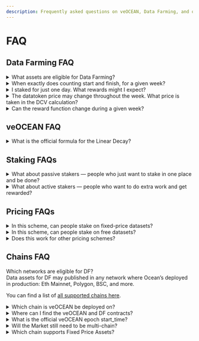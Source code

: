 ```yaml
---
description: Frequently asked questions on veOCEAN, Data Farming, and our incentive programs.
---
```

# FAQ

## Data Farming FAQ
<details>
<summary>What assets are eligible for Data Farming?</summary>

The data asset may be of any type — dataset (for static URIs), algorithm for Compute-to-Data, or any other Datatoken token-gated system. The data asset may be fixed price or free price. You can find more details in the [DF Background page](df-background.md#data-assets-that-qualify-for-df)
</details>

<details>
<summary>When exactly does counting start and finish, for a given week?</summary>

The counting starts at 12.01am on Thursday, and ends at 11.59pm on the following Wednesday.
</details>

<details>
<summary>I staked for just one day. What rewards might I expect?</summary>

At least 50 snapshots are randomly taken throughout the week. If you’ve staked just one day, and all else being equal, you should expect 1/7 the rewards compared to the full 7 days.
</details>

<details>
<summary>The datatoken price may change throughout the week. What price is taken in the DCV calculation?</summary>

The price is taken at the same time as each consume. E.g. if a data asset has three consumes, where price was 1 OCEAN when the first consume happened, and the price was 10 OCEAN when the other consumes happened, then the total DCV for the asset is 1 + 10 + 10 = 21.
</details>

<details>
<summary>Can the reward function change during a given week?</summary>

No. At the beginning of a new DF round (DF1, DF2, etc), rules are laid out, either implicitly if no change from previous round, or explicitly in a blog post if there are new rules. This is: reward function, bounds, etc. Then teams stake, buy data, consume, etc. And LPs are given DF rewards based on staking, DCV, etc at the end of the week. Overall cycle time is one week.

Caveat: it’s no at least in theory! Sometimes there may be tweaks if there is community consensus, or a bug.
</details>

## veOCEAN FAQ
<details>
<summary>What is the official formula for the Linear Decay?</summary>

The Linear Decay formula for veOCEAN can be expressed as follows in python.  
```python
FOUR_YEARS = 60 * 60 * 24 * 7 * 52

veOcean_balance = OCEAN_amount_locked * (your_unlock_timestamp — current_unix_timestamp ) / FOUR_YEARS
```

To learn more about systems driving veOCEAN and Data Farming, please [visit our df-py github repository](https://github.com/oceanprotocol/df-py).
</details>

## Staking FAQs
<details>
<summary>What about passive stakers — people who just want to stake in one place and be done?</summary>

Earnings are passive by default
</details>

<details>
<summary>What about active stakers — people who want to do extra work and get rewarded?</summary>

Ot works. Half the DF revenue goes to veOCEAN stake that users can allocate. Allocate well → more $$
</details>

## Pricing FAQs
<details>
<summary>In this scheme, can people stake on fixed-price datasets?</summary>

Yes. They allocate their veOCEAN to datasets. Then DF rewards follow the usual DF formula: DCV * veOCEAN stake.
</details>

<details>
<summary>In this scheme, can people stake on free datasets?</summary>

Yes. They allocate their veOCEAN to datasets. Then DF rewards follow the usual DF formula: DCV * veOCEAN stake. Except in this case although DCV is 0, the gas fees will still count towards calculating rewards.
</details>

<details>
<summary>Does this work for other pricing schemes?</summary>

Yes, from the get-go! It doesn’t matter how data is priced, this works for all schemes.
</details>

## Chains FAQ
<defailts>
<summary>Which networks are eligible for DF?</summary>
Data assets for DF may published in any network where Ocean’s deployed in production: Eth Mainnet, Polygon, BSC, and more.

You can find a list of [all supported chains here](https://docs.oceanprotocol.com/core-concepts/networks).
</details>

<details>
<summary>Which chain is veOCEAN be deployed on?</summary>

[veOCEAN & DF](https://github.com/oceanprotocol/contracts/tree/main/contracts/ve) core contracts are deployed on Ethereum mainnet and allow users to allocate veOCEAN tokens to any asset, on any chain.
</details>

<details>
<summary>Where can I find the veOCEAN and DF contracts?</summary>

They are deployed on Ethereum mainnet, alongside other Ocean contract deployments. You can find the [full list of contracts here](https://github.com/oceanprotocol/contracts/blob/main/addresses/address.json).
</details>

<details>
<summary>What is the official veOCEAN epoch start_time?</summary>

veFeeDistributor has a start_time of 1663804800 (Thu Sep 22 2022 00:00:00)
</details>

<details>
<summary>Will the Market still need to be multi-chain?</summary>

Yes, Ocean Market still needs to be multi-chain: all the reasons that we went multi-chain for are as valid as ever.
</details>

<details>
<summary>Which chain supports Fixed Price Assets?</summary>

You can publish Fixed Price Assets to any chain that Ocean supports.
</details>
